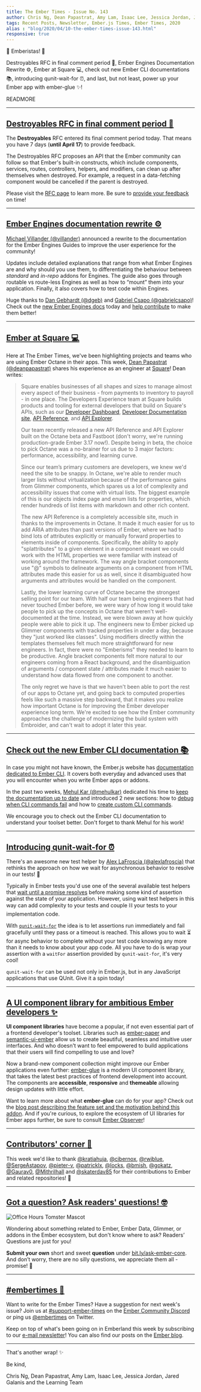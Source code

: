 ```yaml
---
title: The Ember Times - Issue No. 143
author: Chris Ng, Dean Papastrat, Amy Lam, Isaac Lee, Jessica Jordan, Jared Galanis
tags: Recent Posts, Newsletter, Ember.js Times, Ember Times, 2020
alias : "blog/2020/04/10-the-ember-times-issue-143.html"
responsive: true
---
```


👋 Emberistas! 🐹

Destroyables RFC in final comment period 💬,
Ember Engines Documentation Rewrite ⚙️,
Ember at Square 💻,
check out new Ember CLI documentations 📚,
introducing qunit-wait-for ⏰,
and last, but not least, power up your Ember app with ember-glue ✨!

READMORE

---

## [Destroyables RFC in final comment period 💬](https://github.com/emberjs/rfcs/pull/580)

The **Destroyables** RFC entered its final comment period today. That means you have 7 days (**until April 17**) to provide feedback.

The Destroyables RFC proposes an API that the Ember community can follow so that Ember's built-in constructs, which include components, services, routes, controllers, helpers, and modifiers, can clean up after themselves when destroyed. For example, a request in a data-fetching component would be cancelled if the parent is destroyed.

Please visit the [RFC page](https://github.com/emberjs/rfcs/blob/destroyables/text/0580-destroyables.md) to learn more. Be sure to [provide your feedback](https://github.com/emberjs/rfcs/pull/580) on time!

---

## [Ember Engines documentation rewrite ⚙️](https://twitter.com/MVillander/status/1246162676176355335)

[Michael Villander (@villander)](https://github.com/villander) announced a rewrite to the documentation for the Ember Engines Guides to improve the user experience for the community!

Updates include detailed explanations that range from what Ember Engines are and why should you use them, to differentiating the behaviour between _standard_ and _in-repo_ addons for Engines. The guide also goes through routable vs route-less Engines as well as how to “mount” them into your application. Finally, it also covers how to test code within Engines.

Huge thanks to [Dan Gebhardt (@dgeb)](https://github.com/dgeb) and [Gabriel Csapo (@gabrielcsapo)](https://github.com/gabrielcsapo)! Check out the [new Ember Engines docs](https://ember-engines.com/docs) today and [help contribute](https://github.com/ember-engines/ember-engines.com) to make them better!

---

## [Ember at Square 💻](https://developer.squareup.com)

<!--alex disable just-->
Here at The Ember Times, we've been highlighting projects and teams who are using Ember Octane in their apps. This week, [Dean Papastrat (@deanpapastrat)](https://github.com/deanpapastrat) shares his experience as an engineer at [Square](https://squareup.com/us/en)! Dean writes:

> Square enables businesses of all shapes and sizes to manage almost every aspect of their business - from payments to inventory to payroll - in one place. The Developers Experience team at Square builds products and tooling for external developers that build on Square's APIs, such as our [Developer Dashboard](https://developer.squareup.com/apps), [Developer Documentation site](https://developer.squareup.com/docs), [API Reference](https://developer.squareup.com/reference), and [API Explorer](https://developer.squareup.com/explorer).
>
> Our team recently released a new API Reference and API Explorer built on the Octane beta and Fastboot (don't worry, we're running production-grade Ember 3.17 now!). Despite being in beta, the choice to pick Octane was a no-brainer for us due to 3 major factors: performance, accessibility, and learning curve.
>
> Since our team’s primary customers are developers, we knew we'd need the site to be snappy. In Octane, we're able to render much larger lists without virtualization because of the performance gains from Glimmer components, which spares us a lot of complexity and accessibility issues that come with virtual lists. The biggest example of this is our objects index page and enum lists for properties, which render hundreds of list items with markdown and other rich content.
>
> The new API Reference is a completely accessible site, much in thanks to the improvements in Octane. It made it much easier for us to add ARIA attributes than past versions of Ember, where we had to bind lots of attributes explicitly or manually forward properties to elements inside of components. Specifically, the ability to apply "splattributes" to a given element in a component meant we could work with the HTML properties we were familiar with instead of working around the framework. The way angle bracket components use "@" symbols to delineate arguments on a component from HTML attributes made this easier for us as well, since it disambiguated how arguments and attributes would be handled on the component.
>
> Lastly, the lower learning curve of Octane became the strongest selling point for our team. With half our team being engineers that had never touched Ember before, we were wary of how long it would take people to pick up the concepts in Octane that weren't well-documented at the time. Instead, we were blown away at how quickly people were able to pick it up. The engineers new to Ember picked up Glimmer components with tracked properties in under a day, because they "just worked like classes". Using modifiers directly within the templates themselves felt much more straightforward for new engineers. In fact, there were no "Emberisms" they needed to learn to be productive. Angle bracket components felt more natural to our engineers coming from a React background, and the disambiguation of arguments / component state / attributes made it much easier to understand how data flowed from one component to another.
>
> The only regret we have is that we haven't been able to port the rest of our apps to Octane yet, and going back to computed properties feels like such a massive step backward, that it makes you realize how important Octane is for improving the Ember developer experience long term. We're excited to see how the Ember community approaches the challenge of modernizing the build system with Embroider, and can't wait to adopt it later this year.

<!-- alex enable just -->

---

## [Check out the new Ember CLI documentation 📚](https://cli.emberjs.com/release/)

In case you might not have known, the Ember.js website has [documentation dedicated to Ember CLI](https://cli.emberjs.com/release/). It covers both everyday and advanced uses that you will encounter when you write Ember apps or addons.

In the past two weeks, [Mehul Kar (@mehulkar)](https://github.com/mehulkar) dedicated his time to [keep the documentation up to date](https://github.com/ember-learn/cli-guides/pulls?q=is%3Apr+is%3Aclosed+author%3Amehulkar+created%3A%3E%3D2020-03-15+) and introduced 2 new sections: how to [debug when CLI commands fail](https://cli.emberjs.com/release/advanced-use/debugging/) and how to [create custom CLI commands](https://cli.emberjs.com/release/writing-addons/custom-commands/).

We encourage you to check out the Ember CLI documentation to understand your toolset better. Don't forget to thank Mehul for his work!

---

## [Introducing qunit-wait-for ⏰](https://twitter.com/alexlafroscia/status/1246102930475962368)

There's an awesome new test helper by [Alex LaFroscia (@alexlafroscia)](https://github.com/alexlafroscia) that rethinks the approach on how we wait for asynchronous behavior to resolve in our tests! 🎉

Typically in Ember tests you'd use one of the several available test helpers that [wait until a promise resolves](https://github.com/emberjs/ember-test-helpers/blob/master/API.md#waituntil) before making some kind of assertion against the state of your application. However, using wait test helpers in this way can add complexity to your tests and couple ⛓ your tests to your implementation code. 

With [`qunit-wait-for`](https://github.com/alexlafroscia/qunit-wait-for) the idea is to let assertions run immediately and fail gracefully until they pass or a timeout is reached. This allows you to wait ⏳ for async behavior to complete without your test code knowing any more than it needs to know about your app code. All you have to do is wrap your assertion with a `waitFor` assertion provided by `qunit-wait-for`, it's very cool!

`qunit-wait-for` can be used not only in Ember.js, but in any JavaScript applications that use QUnit. Give it a spin today!

---

## [A UI component library for ambitious Ember developers ✨](https://www.linkedin.com/pulse/ember-glue-what-could-next-generation-ui-component-library-munjal/)

**UI component libraries** have become a popular, if not even essential part of a frontend developer's toolset.
Libraries such as [ember-paper](https://emberobserver.com/addons/ember-paper) and [semantic-ui-ember](https://semantic-org.github.io/Semantic-UI-Ember) allow us to create beautiful, seamless and intuitive user interfaces.
And who doesn't want to feel empowered to build applications that their users will find compelling to use and love?

Now a brand-new component collection might improve our Ember applications even further: [ember-glue](https://github.com/gaurav0/ember-glue) is a
modern UI component library, that takes the latest best practices of frontend development into account. The components are **accessible**, **responsive** and **themeable** allowing design updates with little effort.

Want to learn more about what **ember-glue** can do for your app? Check out the [blog post describing the feature set and the motivation behind this addon](https://www.linkedin.com/pulse/ember-glue-what-could-next-generation-ui-component-library-munjal/). And if you're curious, to explore the ecosystem of UI libraries for Ember apps further, be sure to consult [Ember Observer](https://emberobserver.com/categories/component-suites)!

---

## [Contributors' corner 👏](https://guides.emberjs.com/release/contributing/repositories/)

<p>This week we'd like to thank <a href="https://github.com/kratiahuja" target="gh-user">@kratiahuja</a>, <a href="https://github.com/cibernox" target="gh-user">@cibernox</a>, <a href="https://github.com/rwjblue" target="gh-user">@rwjblue</a>, <a href="https://github.com/SergeAstapov" target="gh-user">@SergeAstapov</a>, <a href="https://github.com/pieter-v" target="gh-user">@pieter-v</a>, <a href="https://github.com/patricklx" target="gh-user">@patricklx</a>, <a href="https://github.com/locks" target="gh-user">@locks</a>, <a href="https://github.com/bmish" target="gh-user">@bmish</a>, <a href="https://github.com/gokatz" target="gh-user">@gokatz</a>, <a href="https://github.com/Gaurav0" target="gh-user">@Gaurav0</a>, <a href="https://github.com/Mithrilhall" target="gh-user">@Mithrilhall</a> and <a href="https://github.com/skaterdav85" target="gh-user">@skaterdav85</a>  for their contributions to Ember and related repositories! 💖</p>

---

## [Got a question? Ask readers' questions! 🤓](https://docs.google.com/forms/d/e/1FAIpQLScqu7Lw_9cIkRtAiXKitgkAo4xX_pV1pdCfMJgIr6Py1V-9Og/viewform)

<div class="blog-row">
  <img class="float-right small transparent padded" alt="Office Hours Tomster Mascot" title="Readers' Questions" src="/images/tomsters/officehours.png" />

  <p>Wondering about something related to Ember, Ember Data, Glimmer, or addons in the Ember ecosystem, but don't know where to ask? Readers’ Questions are just for you!</p>

  <p><strong>Submit your own</strong> short and sweet <strong>question</strong> under <a href="https://bit.ly/ask-ember-core" target="rq">bit.ly/ask-ember-core</a>. And don’t worry, there are no silly questions, we appreciate them all - promise! 🤞</p>
</div>

---

## [#embertimes 📰](https://blog.emberjs.com/tags/newsletter.html)

Want to write for the Ember Times? Have a suggestion for next week's issue? Join us at [#support-ember-times](https://discordapp.com/channels/480462759797063690/485450546887786506) on the [Ember Community Discord](https://discordapp.com/invite/zT3asNS) or ping us [@embertimes](https://twitter.com/embertimes) on Twitter.

Keep on top of what's been going on in Emberland this week by subscribing to our [e-mail newsletter](https://the-emberjs-times.ongoodbits.com/)! You can also find our posts on the [Ember blog](https://emberjs.com/blog/tags/newsletter.html).

---

That's another wrap! ✨

Be kind,


Chris Ng, Dean Papastrat, Amy Lam, Isaac Lee, Jessica Jordan, Jared Galanis and the Learning Team

